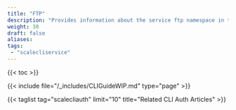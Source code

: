 ```yaml
---
title: "FTP"
description: "Provides information about the service ftp namespace in the TrueNAS CLI. Includes command syntax and common commands."
weight: 30 
draft: false
aliases:
tags:
 - "scalecliservice"
---
```


{{< toc >}}

{{< include file="/_includes/CLIGuideWIP.md" type="page" >}}

{{< taglist tag="scalecliauth" limit="10" title="Related CLI Auth Articles" >}}